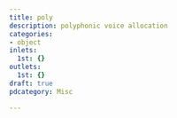 ```yaml
---
title: poly
description: polyphonic voice allocation
categories:
- object
inlets:
  1st: {}
outlets:
  1st: {}
draft: true
pdcategory: Misc

---
```


